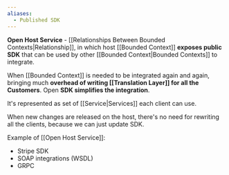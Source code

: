 ```yaml
---
aliases:
  - Published SDK
---
```

**Open Host Service** - [[Relationships Between Bounded Contexts|Relationship]], in which host [[Bounded Context]] **exposes public SDK** that can be used by other [[Bounded Context|Bounded Contexts]] to integrate.

When [[Bounded Context]] is needed to be integrated again and again, bringing much **overhead of writing [[Translation Layer]] for all the Customers**. Open **SDK simplifies the integration**.

It's represented as set of [[Service|Services]] each client can use.

When new changes are released on the host, there's no need for rewriting all the clients, because we can just update SDK.

Example of [[Open Host Service]]:
- Stripe SDK
- SOAP integrations (WSDL)
- GRPC
